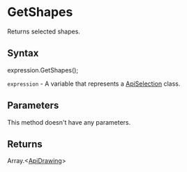 # GetShapes

Returns selected shapes.

## Syntax

expression.GetShapes();

`expression` - A variable that represents a [ApiSelection](../ApiSelection.md) class.

## Parameters

This method doesn't have any parameters.

## Returns

Array.<[ApiDrawing](../../ApiDrawing/ApiDrawing.md)>